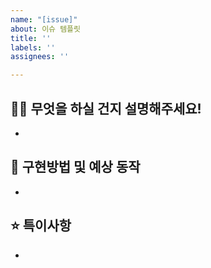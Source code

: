 ```yaml
---
name: "[issue]"
about: 이슈 템플릿
title: ''
labels: ''
assignees: ''

---
```


## 👨‍💻 무엇을 하실 건지 설명해주세요!
- 


## 🤔 구현방법 및 예상 동작
-


## ⭐ 특이사항
-
